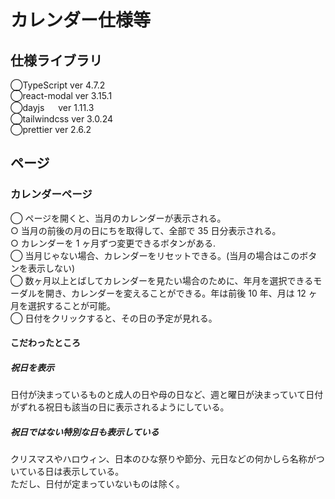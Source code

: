 # カレンダー仕様等

## 仕様ライブラリ

◯TypeScript ver 4.7.2  
◯react-modal ver 3.15.1  
◯dayjs 　 ver 1.11.3  
◯tailwindcss ver 3.0.24  
◯prettier ver 2.6.2

## ページ

### カレンダーページ

◯ ページを開くと、当月のカレンダーが表示される。  
○ 当月の前後の月の日にちを取得して、全部で 35 日分表示される。  
○ カレンダーを 1 ヶ月ずつ変更できるボタンがある.  
◯ 当月じゃない場合、カレンダーをリセットできる。(当月の場合はこのボタンを表示しない)  
◯ 数ヶ月以上とばしてカレンダーを見たい場合のために、年月を選択できるモーダルを開き、カレンダーを変えることができる。年は前後 10 年、月は 12 ヶ月を選択することが可能。  
◯ 日付をクリックすると、その日の予定が見れる。

#### こだわったところ

##### 祝日を表示

日付が決まっているものと成人の日や母の日など、週と曜日が決まっていて日付がずれる祝日も該当の日に表示されるようにしている。

##### 祝日ではない特別な日も表示している

クリスマスやハロウィン、日本のひな祭りや節分、元日などの何かしら名称がついている日は表示している。  
ただし、日付が定まっていないものは除く。
